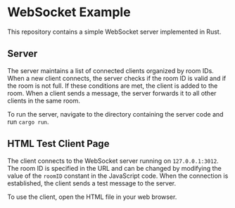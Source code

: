 # WebSocket Example

This repository contains a simple WebSocket server implemented in Rust.

## Server

The server maintains a list of connected clients organized by room IDs. When a new client connects, the server checks if the room ID is valid and if the room is not full. If these conditions are met, the client is added to the room. When a client sends a message, the server forwards it to all other clients in the same room.

To run the server, navigate to the directory containing the server code and run `cargo run`.

## HTML Test Client Page

The client connects to the WebSocket server running on `127.0.0.1:3012`. The room ID is specified in the URL and can be changed by modifying the value of the `roomID` constant in the JavaScript code. When the connection is established, the client sends a test message to the server.

To use the client, open the HTML file in your web browser.